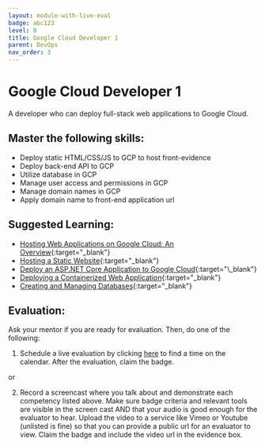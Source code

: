 ```yaml
---
layout: module-with-live-eval
badge: abc123
level: 0
title: Google Cloud Developer 1
parent: DevOps
nav_order: 3
---
```

# Google Cloud Developer 1

A developer who can deploy full-stack web applications to Google Cloud.

## Master the following skills:

- Deploy static HTML/CSS/JS to GCP to host front-evidence
- Deploy back-end API to GCP
- Utilize database in GCP
- Manage user access and permissions in GCP
- Manage domain names in GCP
- Apply domain name to front-end application url

## Suggested Learning:

- [Hosting Web Applications on Google Cloud: An Overview](https://medium.com/google-cloud/hosting-web-applications-on-google-cloud-an-overview-46f5605eb3a6){:target="\_blank"}
- [Hosting a Static Website](https://cloud.google.com/storage/docs/hosting-static-website){:target="\_blank"}
- [Deploy an ASP.NET Core Application to Google Cloud](https://medium.com/net-core/deploy-an-asp-net-core-app-to-google-cloud-d5ff3ff99b2d#:~:text=Open%20File%20%2D%3E%20New%20%2D%3E,the%20project%20and%20click%20OK.&text=Next%2C%20we%20will%20link%20our%20application%20to%20our%20GCP%20project.&text=and%20select%20Add%20account.,to%20register%20to%20the%20GCP.){:target="\_blank"}
- [Deploying a Containerized Web Application](https://cloud.google.com/kubernetes-engine/docs/tutorials/hello-app){:target="\_blank"}
- [Creating and Managing Databases](https://cloud.google.com/sql/docs/postgres/create-manage-databases){:target="\_blank"}

## Evaluation:

Ask your mentor if you are ready for evaluation. Then, do one of the following:

1. Schedule a live evaluation by clicking [here](https://api.logro.io/widget/appointment/codex-evals/full-stack) to find a time on the calendar. After the evaluation, claim the badge.

or

2. Record a screencast where you talk about and demonstrate each competency listed above. Make sure badge criteria and relevant tools are visible in the screen cast AND that your audio is good enough for the evaluator to hear. Upload the video to a service like Vimeo or Youtube (unlisted is fine) so that you can provide a public url for an evaluator to view. Claim the badge and include the video url in the evidence box.
